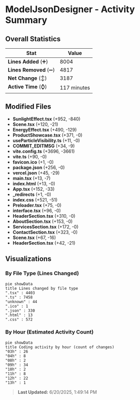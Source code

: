 # ModelJsonDesigner - Activity Summary 

## Overall Statistics

| Stat                   | Value                                                             |
| ---------------------- | ----------------------------------------------------------------- |
| **Lines Added** (➕)   | 8004                                          |
| **Lines Removed** (➖) | 4817                                        |
| **Net Change** (↕)    | 3187                |
| **Active Time** (⌚)   | 117 minutes |


## Modified Files
- **SunlightEffect.tsx** (+952, -840)
- **Scene.tsx** (+120, -21)
- **EnergyEffect.tsx** (+490, -129)
- **ProductShowcase.tsx** (+371, -0)
- **useParticleVisibility.ts** (+11, -0)
- **COMMIT_EDITMSG** (+34, -9)
- **vite.config.ts** (+3696, -3661)
- **vite.ts** (+90, -0)
- **favicon.ico** (+1, -0)
- **package.json** (+256, -0)
- **vercel.json** (+45, -29)
- **main.tsx** (+13, -7)
- **index.html** (+13, -0)
- **App.tsx** (+152, -33)
- **_redirects** (+1, -0)
- **index.css** (+521, -51)
- **Preloader.tsx** (+75, -0)
- **interface.tsx** (+96, -0)
- **HeaderSection.tsx** (+310, -0)
- **AboutSection.tsx** (+153, -0)
- **ServicesSection.tsx** (+172, -0)
- **ContactSection.tsx** (+323, -0)
- **Scene.tsx** (+67, -16)
- **HeaderSection.tsx** (+42, -21)

## Visualizations

### By File Type (Lines Changed)

```mermaid
pie showData
title Lines changed by file type
".tsx" : 4403
".ts" : 7458
"unknown" : 44
".ico" : 1
".json" : 330
".html" : 13
".css" : 572
```

### By Hour (Estimated Activity Count)

```mermaid
pie showData
title Coding activity by hour (count of changes)
"03h" : 26
"04h" : 8
"08h" : 2
"09h" : 34
"10h" : 2
"11h" : 8
"12h" : 22
"13h" : 1
```


> **Last Updated:** 6/20/2025, 1:49:14 PM